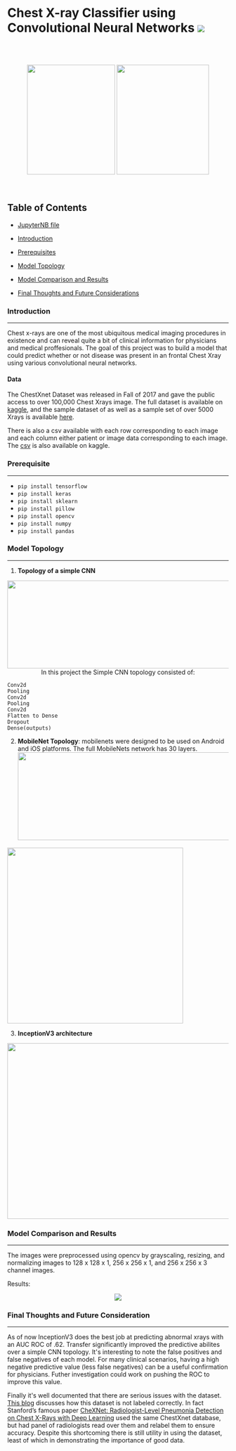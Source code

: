 # Chest X-ray Classifier using Convolutional Neural Networks  ![](https://img.shields.io/badge/Project-Tested%200.90-brightgreen.svg?style=plastic)

<br>
<br>
<p align="center">
  <img src="https://github.com/rdamehta/Capstone/blob/master/readmeX.PNG" 
       width="200" height="250">
  <img src="https://github.com/rdamehta/Capstone/blob/master/readmeCHECK.PNG" 
       width="210" height="250">
</p>
<br>

<a id = 'over'></a>

## Table of Contents
- [JupyterNB file](https://github.com/rdamehta/Detection-of-Chest-X-ray-Pathology-with-Convolutional-Neural-Networks/blob/master/Xrays_alt.ipynb)

- [Introduction](https://github.com/rdamehta/capstone#introduction)

- [Prerequisites](https://github.com/rdamehta/capstone#prerequisites)

- [Model Topology](https://github.com/rdamehta/capstone#model-topology)

- [Model Comparison and Results](https://github.com/rdamehta/capstone#model-comparison-and-results)

- [Final Thoughts and Future Considerations](https://github.com/rdamehta/capstone#final-thoughts-and-future-consideration)

### Introduction
---
Chest x-rays are one of the most ubiquitous medical imaging procedures in existence and can reveal quite a bit of clinical information for physicians and medical proffesionals. The goal of this project was to build a model that could predict whether or not disease was present in an frontal Chest Xray using various convolutional neural networks. 
#### Data
The ChestXnet Dataset was released in Fall of 2017 and gave the public access to over 100,000 Chest Xrays image. The full dataset is available on [kaggle](https://www.kaggle.com/nih-chest-xrays/data), and the sample dataset of as well as a sample set of over 5000 Xrays is available [here](https://www.kaggle.com/nih-chest-xrays/sample/data).

There is also a csv available with each row corresponding to each image and each column either patient or image data corresponding to each image. The [csv](https://www.kaggle.com/nih-chest-xrays/data/downloads/Data_Entry_2017.csv/3) is also available on kaggle. 
### Prerequisite
---
- `pip install tensorflow`
- `pip install keras`
- `pip install sklearn` 
- `pip install pillow`
- `pip install opencv`
- `pip install numpy`
- `pip install pandas`

### Model Topology
---

 1. **Topology of a simple CNN**
<p align="center">
  <img src="https://github.com/rdamehta/Capstone/blob/master/Presentation%20Files/Typical_cnn.png" 
       width="650" height="200">
  In this project the Simple CNN topology consisted of: 
  
    Conv2d 
    Pooling
    Conv2d
    Pooling
    Conv2d
    Flatten to Dense
    Dropout
    Dense(outputs)
  
   2. **MobileNet Topology**: mobilenets were designed to be used on Android and iOS platforms. The full MobileNets network has 30 layers.
  <img src="https://github.com/rdamehta/Capstone/blob/master/Presentation%20Files/mobilenet.png"
       width="650" height="200">
  <img src="https://github.com/rdamehta/Capstone/blob/master/Presentation%20Files/mobile_net_table.png" width="400" height="400">


  3.  **InceptionV3 architecture** 
  
  <img src = "https://github.com/rdamehta/Capstone/blob/master/Presentation%20Files/inceptionv3.png"
       width="700" height="400">
      
    
</p>



### Model Comparison and Results
---
The images were preprocessed using opencv by grayscaling, resizing, and normalizing images to 128 x 128 x 1, 256 x 256 x 1, and  256 x 256 x 3 channel images.

Results:
<p align="center">
  <img src="https://github.com/rdamehta/Capstone/blob/master/Presentation%20Files/comparisonmatrix.PNG" >
</p>



### Final Thoughts and Future Consideration
---

As of now InceptionV3 does the best job at predicting abnormal xrays with an AUC ROC of .62. Transfer significantly improved the predictive abilites over a simple CNN topology. It's interesting to note the false positives and false negatives of each model. For many clinical scenarios, having a high negative predictive value (less false negatives) can be a useful confirmation for physicians. Futher investigation could work on pushing the ROC to improve this value.

Finally it's well documented that there are serious issues with the dataset. [This blog](https://lukeoakdenrayner.wordpress.com/2017/12/18/the-chestxray14-dataset-problems/) discusses how this dataset is not labeled correctly. In fact Stanford’s famous paper [CheXNet: Radiologist-Level Pneumonia Detection on Chest X-Rays with Deep Learning](https://stanfordmlgroup.github.io/projects/chexnet/) used the same ChestXnet database, but had  panel of radiologists read over them and relabel them to ensure accuracy. Despite this shortcoming there is still utility in using the dataset, least of which in demonstrating the importance of good data.


